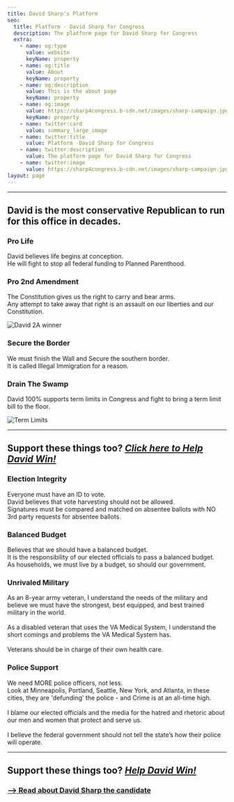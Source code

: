 ```yaml
---
title: David Sharp's Platform
seo:
  title: Platform - David Sharp for Congress
  description: The platform page for David Sharp for Congress
  extra:
    - name: og:type
      value: website
      keyName: property
    - name: og:title
      value: About
      keyName: property
    - name: og:description
      value: This is the about page
      keyName: property
    - name: og:image
      value: https://sharp4congress.b-cdn.net/images/sharp-campaign.jpg
      keyName: property
    - name: twitter:card
      value: summary_large_image
    - name: twitter:title
      value: Platform -David Sharp for Congress
    - name: twitter:description
      value: The platform page for David Sharp for Congress
    - name: twitter:image
      value: https://sharp4congress.b-cdn.net/images/sharp-campaign.jpg
layout: page
---
```

---
## David is the most conservative Republican to run for this office in decades.

### Pro Life
David believes life begins at conception.<br>
He will fight to stop all federal funding to Planned Parenthood.

### Pro 2nd Amendment
The Constitution gives us the right to carry and bear arms.<br>
Any attempt to take away that right is an assault on our liberties and our Constitution.
<br>

![David 2A winner](https://sharp4congress.b-cdn.net/images/winner-2a.jpg)


### Secure the Border
We must finish the Wall and Secure the southern border.<br>
It is called Illegal Immigration for a reason.

### Drain The Swamp
David 100% supports term limits in Congress and fight to bring a term limit bill to the floor.


![Term Limits](https://sharp4congress.b-cdn.net/images/highlights-6.png)

---
Support these things too?
***[Click here to Help David Win!](/support)***
---

### Election Integrity
Everyone must have an ID to vote.<br>
David believes that vote harvesting should not be allowed.<br>
Signatures must be compared and matched on absentee ballots with NO 3rd party requests for absentee ballots.

### Balanced Budget
Believes that we should have a balanced budget.<br>
It is the responsibility of our elected officials to pass a balanced budget.<br>
As households, we must live by a budget, so should our government.

### Unrivaled Military
As an 8-year army veteran, I understand the needs of the military and believe we must have the strongest, best equipped, and best trained military in the world.<br>
<br>As a disabled veteran that uses the VA Medical System, I understand the short comings and problems the VA Medical System has.<br>
<br>
Veterans should be in charge of their own health care.

### Police Support
We need MORE police officers, not less.<br>Look at Minneapolis, Portland, Seattle, New York, and Atlanta, in these cities, they are 'defunding' the police - and Crime is at an all-time high.<br><br>I blame our elected officials and the media for the hatred and rhetoric about our men and women that protect and serve us.<br><br>I believe the federal government should not tell the state’s how their police will operate.


---
Support these things too?
***[Help David Win!](/support)***
---

### [--> Read about David Sharp the candidate](/about-david)
